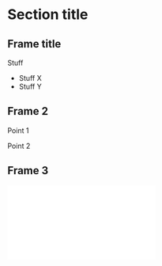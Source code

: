 # Section title

## Frame title

Stuff

- Stuff X
- Stuff Y

## Frame 2

Point 1

Point 2

## Frame 3 ##

![Figure caption](figures/example.pdf)

